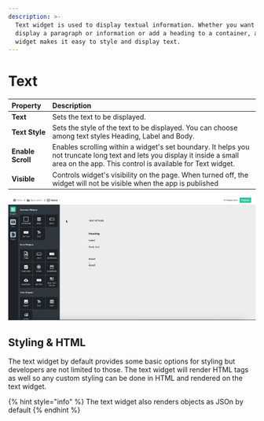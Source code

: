 ```yaml
---
description: >-
  ‌Text widget is used to display textual information. Whether you want to
  display a paragraph or information or add a heading to a container, a text
  widget makes it easy to style and display text.
---
```


# Text

| Property | Description |
| :--- | :--- |
| **Text** |  Sets the text to be displayed. |
| **Text Style** | Sets the style of the text to be displayed. You can choose among text styles Heading, Label and Body. |
| **Enable Scroll** | Enables scrolling within a widget's set boundary. It helps you not truncate long text and lets you display it inside a small area on the app. This control is available for Text widget.   |
| **Visible** | Controls widget's visibility on the page. When turned off, the widget will not be visible when the app is published  |

![](../.gitbook/assets/text_v10.gif)

## Styling & HTML

The text widget by default provides some basic options for styling but developers are not limited to those. The text widget will render HTML tags as well so any custom styling can be done in HTML and rendered on the text widget.

{% hint style="info" %}
The text widget also renders objects as JSOn by default
{% endhint %}


